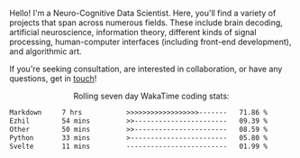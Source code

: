 Hello! I'm a Neuro-Cognitive Data Scientist. Here, you'll find a variety of projects that span across numerous fields. These include brain decoding, artificial neuroscience, information theory, different kinds of signal processing, human-computer interfaces (including front-end development), and algorithmic art. 

If you're seeking consultation, are interested in collaboration, or have any questions, get in <a href='mailto:desk@syrkis.com?subject=Getting%20in%20touch'>touch</a>!

<p align="center">Rolling seven day WakaTime coding stats:</p>
<!--START_SECTION:waka-->

```txt
Markdown     7 hrs           >>>>>>>>>>>>>>>>>>-------   71.86 %
Ezhil        54 mins         >>-----------------------   09.39 %
Other        50 mins         >>-----------------------   08.59 %
Python       33 mins         >------------------------   05.80 %
Svelte       11 mins         -------------------------   01.99 %
```

<!--END_SECTION:waka-->
